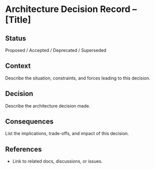 # Architecture Decision Record – [Title]

## Status
Proposed / Accepted / Deprecated / Superseded

## Context
Describe the situation, constraints, and forces leading to this decision.

## Decision
Describe the architecture decision made.

## Consequences
List the implications, trade-offs, and impact of this decision.

## References
- Link to related docs, discussions, or issues.